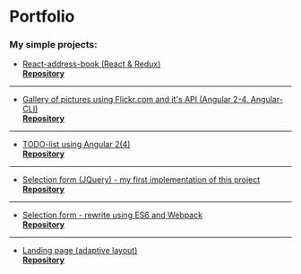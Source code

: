 Portfolio
=========
### My simple projects:


* [React-address-book (React & Redux)](https://oleg-kochura.github.io/Address-book)     
**[Repository](https://github.com/oleg-kochura/Address-book)**

---

* [Gallery of pictures using Flickr.com and it's API (Angular 2-4, Angular-CLI)](https://oleg-kochura.github.io/Gallery)     
**[Repository](https://github.com/oleg-kochura/Gallery)**

---

* [TODO-list using Angular 2(4)](https://oleg-kochura.github.io/TODO-angular2/)     
**[Repository](https://github.com/oleg-kochura/TODO-angular2)**

---

* [Selection form (JQuery) - my first implementation of this project](https://oleg-kochura.github.io/project_jquery)     
**[Repository](https://github.com/oleg-kochura/oleg-kochura.github.io/tree/master/project_jquery)**

---

* [Selection form - rewrite using ES6 and Webpack](https://oleg-kochura.github.io/project-es6-webpack)     
**[Repository](https://github.com/oleg-kochura/oleg-kochura.github.io/tree/master/project-es6-webpack)**

---

* [Landing page (adaptive layout)](https://oleg-kochura.github.io/VisevenLanding)     
**[Repository](https://github.com/oleg-kochura/oleg-kochura.github.io/tree/master/VisevenLanding)**
